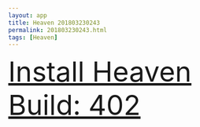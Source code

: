```yaml
---
layout: app
title: Heaven 201803230243
permalink: 201803230243.html
tags: [Heaven]
---
```

<div class="pure-g">
    <div class="pure-u-1-1" style="font-size: 4em">
        <a class="pure-button-primary" href="itms-services://?action=download-manifest&url=https%3A%2F%2Flitsungyisigono.github.io%2FTestScript%2Fmanifests%2F201803230243.plist"><i class="fa fa-download" aria-hidden="true"></i>Install Heaven Build: 402</a>
    </div>
</div>